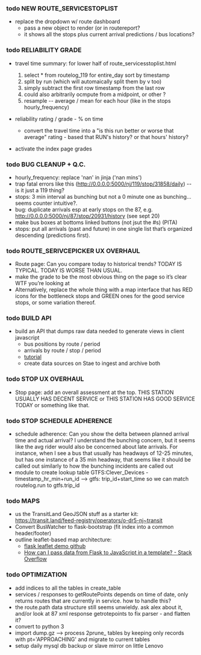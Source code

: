 
### todo NEW ROUTE_SERVICESTOPLIST
[/]:# (todo ASAP)

- replace the dropdown w/ route dashboard 
    - pass a new object to render (or in routereport?
    - it shows all the stops plus current arrival predictions / bus locations?

### todo RELIABILITY GRADE 
[/]:# (todo RELIABILITY GRADE)
- travel time summary: for lower half of route_servicesstoplist.html
    1. select * from routelog_119 for entire_day sort by timestamp
    2. split by run (which will automaically split them by v too)
    3. simply subtract the first row timestamp from the last row
    4. could also arbitrarily ocmpute from a midpoint, or other ?
    5. resample -- average / mean for each hour (like in the stops hourly_frequency)
    
- reliability rating / grade - % on time
    - convert the travel time into a "is this run better or worse that average" rating - based that RUN's history? or that hours' history?

- activate the index page grades

### todo BUG CLEANUP + Q.C. 
[/]:# (todo BUG CLEANUP + Q.C.)

- hourly_frequency: replace 'nan' in jinja ('nan mins')
- trap fatal errors like this (http://0.0.0.0:5000/nj/119/stop/31858/daily) -- is it just a 119 thing?
- stops: 3 min interval as bunching but not a 0 minute one as bunching… seems counter intuitive?.
- bug: duplicate arrivals esp at early stops on the 87, e.g. http://0.0.0.0:5000/nj/87/stop/20931/history (see sept 20)
- make bus boxes at bottoms linked buttons (not jsut the #s) (PITA)
- stops: put all arrivals (past and future) in one single list that’s organized descending (predictions first).

### todo ROUTE_SERIVCEPICKER UX OVERHAUL
[/]:# (todo ROUTE_REPORTs)
- Route page: Can you compare today to historical trends? TODAY IS TYPICAL. TODAY IS WORSE THAN USUAL.
- make the grade to be the most obvious thing on the page so it’s clear WTF you’re looking at
- Alternatively, replace the whole thing with a map interface that has RED icons for the bottleneck stops and GREEN ones for the good service stops, or some variation thereof.

### todo BUILD API 
[/]:# (todo API)
- build an API that dumps raw data needed to generate views in client javascript
    - bus positions by route / period
    - arrivals by route / stop / period
    - [tutorial](https://programminghistorian.org/en/lessons/creating-apis-with-python-and-flask)
    - create data sources on Stae to ingest and archive both

### todo STOP UX OVERHAUL
[/]:# (todo STOP_REPORTs)
- Stop page: add an overall assessment at the top. THIS STATION USUALLY HAS DECENT SERVICE or THIS STATION HAS GOOD SERVICE TODAY or something like that.

### todo STOP SCHEDULE ADHERENCE
- schedule adherence: Can you show the delta between planned arrival time and actual arrival? I understand the bunching concern, but it seems like the avg rider would also be concerned about late arrivals. For instance, when I see a bus that usually has headways of 12-25 minutes, but has one instance of a 35 min headway, that seems like it should be called out similarly to how the bunching incidents are called out
- module to create lookup table GTFS:Clever_Devices - timestamp_hr_min+run_id --> gtfs: trip_id+start_time so we can match routelog.run to gtfs.trip_id

### todo MAPS
[/]:# (todo MAPS)
- us the TransitLand GeoJSON stuff as a starter kit: https://transit.land/feed-registry/operators/o-dr5-nj~transit
- Convert BusWatcher to flask-bootstrap (fit index into a common header/footer)
- outline leaflet-based map architecture:
    - [flask leaflet demo github](adwhit/flask-leaflet-demo)
    - [How can I pass data from Flask to JavaScript in a template? - Stack Overflow](https://stackoverflow.com/questions/11178426/how-can-i-pass-data-from-flask-to-javascript-in-a-template)

### todo OPTIMIZATION
[/]:# (todo OPTIMIZATION)
- add indices to all the tables in create_table
- services / responses to getRoutePoints depends on time of date, only returns routes that are currently in service. how to handle this?
- the route.path data structure still seems unwieldy. ask alex about it, and/or look at 87 xml response getrotepoints to fix parser - and flatten it?
- convert to python 3
- import dump.gz --> process 2prune_ tables by keeping only records with pt='APPROACHING' and migrate to current tables
- setup daily mysql db backup or slave mirror on little Lenovo
